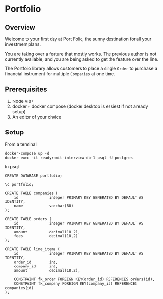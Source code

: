 # Portfolio
## Overview
Welcome to your first day at Port Folio, the sunny destination for all your investment plans.

You are taking over a feature that mostly works.  The previous author is not currently available, and you are being asked to get the feature over the line.

The Portfolio library allows customers to place a single `Order` to purchase a financial instrument for multiple `Companies` at one time.

## Prerequisites
1. Node v18+
2. docker + docker compose (docker desktop is easiest if not already setup)
3. An editor of your choice

## Setup
From a terminal
```
docker-compose up -d
docker exec -it readyremit-interview-db-1 psql -U postgres
```

In psql
```
CREATE DATABASE portfolio;

\c portfolio;

CREATE TABLE companies (
    id              integer PRIMARY KEY GENERATED BY DEFAULT AS IDENTITY,
    name            varchar(80)
);

CREATE TABLE orders (
    id              integer PRIMARY KEY GENERATED BY DEFAULT AS IDENTITY,
    amount          decimal(18,2),
    fees            decimal(18,2)
);

CREATE TABLE line_items (
    id              integer PRIMARY KEY GENERATED BY DEFAULT AS IDENTITY,
    order_id        int,
    company_id      int,
    amount          decimal(18,2),

    CONSTRAINT fk_order FOREIGN KEY(order_id) REFERENCES orders(id),
    CONSTRAINT fk_company FOREIGN KEY(company_id) REFERENCES companies(id)
);
```
